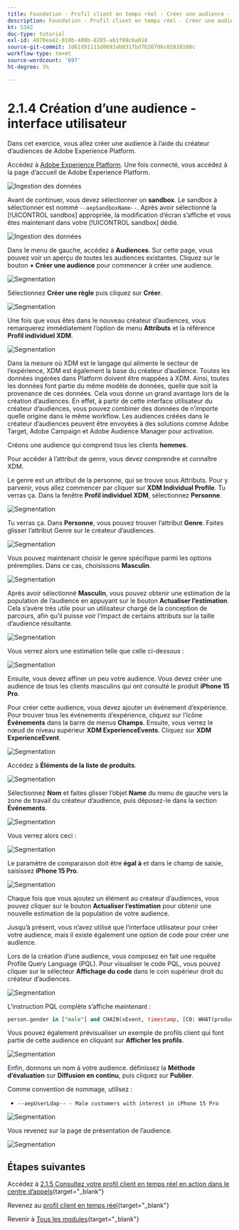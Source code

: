```yaml
---
title: Foundation - Profil client en temps réel - Créer une audience - Interface utilisateur
description: Foundation - Profil client en temps réel - Créer une audience - Interface utilisateur
kt: 5342
doc-type: tutorial
exl-id: 4870ea42-810b-400b-8285-ab1f89c6a018
source-git-commit: 3d61d91111d8693ab031fbd7b26706c02818108c
workflow-type: tm+mt
source-wordcount: '697'
ht-degree: 3%

---
```


# 2.1.4 Création d’une audience - interface utilisateur

Dans cet exercice, vous allez créer une audience à l’aide du créateur d’audiences de Adobe Experience Platform.

Accédez à [Adobe Experience Platform](https://experience.adobe.com/platform). Une fois connecté, vous accédez à la page d’accueil de Adobe Experience Platform.

![Ingestion des données](./../../../../modules/delivery-activation/datacollection/dc1.2/images/home.png)

Avant de continuer, vous devez sélectionner un **sandbox**. Le sandbox à sélectionner est nommé ``--aepSandboxName--``. Après avoir sélectionné la [!UICONTROL sandbox] appropriée, la modification d’écran s’affiche et vous êtes maintenant dans votre [!UICONTROL sandbox] dédié.

![Ingestion des données](./../../../../modules/delivery-activation/datacollection/dc1.2/images/sb1.png)

Dans le menu de gauche, accédez à **Audiences**. Sur cette page, vous pouvez voir un aperçu de toutes les audiences existantes. Cliquez sur le bouton **+ Créer une audience** pour commencer à créer une audience.

![Segmentation](./images/menuseg.png)

Sélectionnez **Créer une règle** puis cliquez sur **Créer**.

![Segmentation](./images/menusegbr.png)

Une fois que vous êtes dans le nouveau créateur d’audiences, vous remarquerez immédiatement l’option de menu **Attributs** et la référence **Profil individuel XDM**.

![Segmentation](./images/segmentationui.png)

Dans la mesure où XDM est le langage qui alimente le secteur de l’expérience, XDM est également la base du créateur d’audience. Toutes les données ingérées dans Platform doivent être mappées à XDM. Ainsi, toutes les données font partie du même modèle de données, quelle que soit la provenance de ces données. Cela vous donne un grand avantage lors de la création d’audiences. En effet, à partir de cette interface utilisateur du créateur d’audiences, vous pouvez combiner des données de n’importe quelle origine dans le même workflow. Les audiences créées dans le créateur d’audiences peuvent être envoyées à des solutions comme Adobe Target, Adobe Campaign et Adobe Audience Manager pour activation.

Créons une audience qui comprend tous les clients **hommes**.

Pour accéder à l’attribut de genre, vous devez comprendre et connaître XDM.

Le genre est un attribut de la personne, qui se trouve sous Attributs. Pour y parvenir, vous allez commencer par cliquer sur **XDM Individual Profile**. Tu verras ça. Dans la fenêtre **Profil individuel XDM**, sélectionnez **Personne**.

![Segmentation](./images/person.png)

Tu verras ça. Dans **Personne**, vous pouvez trouver l’attribut **Genre**. Faites glisser l’attribut Genre sur le créateur d’audiences.

![Segmentation](./images/gender.png)

Vous pouvez maintenant choisir le genre spécifique parmi les options préremplies. Dans ce cas, choisissons **Masculin**.

![Segmentation](./images/genderselection.png)

Après avoir sélectionné **Masculin**, vous pouvez obtenir une estimation de la population de l’audience en appuyant sur le bouton **Actualiser l’estimation**. Cela s’avère très utile pour un utilisateur chargé de la conception de parcours, afin qu’il puisse voir l’impact de certains attributs sur la taille d’audience résultante.

![Segmentation](./images/segmentpreview.png)

Vous verrez alors une estimation telle que celle ci-dessous :

![Segmentation](./images/segmentpreviewest.png)

Ensuite, vous devez affiner un peu votre audience. Vous devez créer une audience de tous les clients masculins qui ont consulté le produit **iPhone 15 Pro**.

Pour créer cette audience, vous devez ajouter un événement d’expérience. Pour trouver tous les événements d’expérience, cliquez sur l’icône **Événements** dans la barre de menus **Champs**. Ensuite, vous verrez le nœud de niveau supérieur **XDM ExperienceEvents**. Cliquez sur **XDM ExperienceEvent**.

![Segmentation](./images/findee.png)

Accédez à **Éléments de la liste de produits**.

![Segmentation](./images/plitems.png)

Sélectionnez **Nom** et faites glisser l’objet **Name** du menu de gauche vers la zone de travail du créateur d’audience, puis déposez-le dans la section **Événements**.

![Segmentation](./images/eeweb.png)

Vous verrez alors ceci :

![Segmentation](./images/eewebpdtlname.png)

Le paramètre de comparaison doit être **égal à** et dans le champ de saisie, saisissez **iPhone 15 Pro**.

![Segmentation](./images/pv.png)

Chaque fois que vous ajoutez un élément au créateur d’audiences, vous pouvez cliquer sur le bouton **Actualiser l’estimation** pour obtenir une nouvelle estimation de la population de votre audience.

Jusqu’à présent, vous n’avez utilisé que l’interface utilisateur pour créer votre audience, mais il existe également une option de code pour créer une audience.

Lors de la création d’une audience, vous composez en fait une requête Profile Query Language (PQL). Pour visualiser le code PQL, vous pouvez cliquer sur le sélecteur **Affichage du code** dans le coin supérieur droit du créateur d’audiences.

![Segmentation](./images/codeview.png)

L’instruction PQL complète s’affiche maintenant :

```sql
person.gender in ["male"] and CHAIN(xEvent, timestamp, [C0: WHAT(productListItems.exists(name.equals("iPhone 15 Pro", false)))])
```

Vous pouvez également prévisualiser un exemple de profils client qui font partie de cette audience en cliquant sur **Afficher les profils**.

![Segmentation](./images/previewprofilesdtl.png)

Enfin, donnons un nom à votre audience.
définissez la **Méthode d’évaluation** sur **Diffusion en continu**, puis cliquez sur **Publier**.

Comme convention de nommage, utilisez :

- `--aepUserLdap-- - Male customers with interest in iPhone 15 Pro`

![Segmentation](./images/segmentname.png)

Vous revenez sur la page de présentation de l’audience.

![Segmentation](./images/savedsegment.png)

## Étapes suivantes

Accédez à [2.1.5 Consultez votre profil client en temps réel en action dans le centre d’appels](./ex5.md){target="_blank"}

Revenez au [profil client en temps réel](./real-time-customer-profile.md){target="_blank"}

Revenir à [Tous les modules](./../../../../overview.md){target="_blank"}
